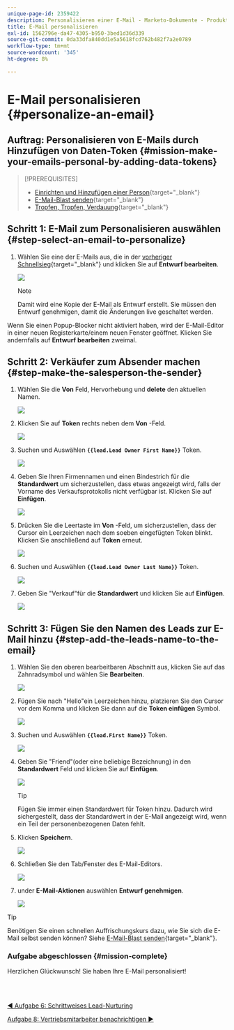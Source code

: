 ```yaml
---
unique-page-id: 2359422
description: Personalisieren einer E-Mail - Marketo-Dokumente - Produktdokumentation
title: E-Mail personalisieren
exl-id: 1562796e-da47-4305-b950-3bed1d36d339
source-git-commit: 0da33dfa840dd1e5a5618fcd762b482f7a2e0789
workflow-type: tm+mt
source-wordcount: '345'
ht-degree: 8%

---
```


# E-Mail personalisieren {#personalize-an-email}

## Auftrag: Personalisieren von E-Mails durch Hinzufügen von Daten-Token {#mission-make-your-emails-personal-by-adding-data-tokens}

>[!PREREQUISITES]
>
>* [Einrichten und Hinzufügen einer Person](/help/marketo/getting-started/quick-wins/get-set-up-and-add-a-person.md){target=&quot;_blank&quot;}
>* [E-Mail-Blast senden](/help/marketo/getting-started/quick-wins/send-an-email.md){target=&quot;_blank&quot;}
>* [Tropfen, Tropfen, Verdauung](/help/marketo/getting-started/quick-wins/drip-drip-nurture.md){target=&quot;_blank&quot;}


## Schritt 1: E-Mail zum Personalisieren auswählen {#step-select-an-email-to-personalize}

1. Wählen Sie eine der E-Mails aus, die in der [vorheriger Schnellsieg](/help/marketo/getting-started/quick-wins/drip-drip-nurture.md){target=&quot;_blank&quot;} und klicken Sie auf **Entwurf bearbeiten**.

   ![](assets/one-4.png)

   >[!NOTE]
   >
   >Damit wird eine Kopie der E-Mail als Entwurf erstellt. Sie müssen den Entwurf genehmigen, damit die Änderungen live geschaltet werden.

Wenn Sie einen Popup-Blocker nicht aktiviert haben, wird der E-Mail-Editor in einer neuen Registerkarte/einem neuen Fenster geöffnet. Klicken Sie andernfalls auf **Entwurf bearbeiten** zweimal.

## Schritt 2: Verkäufer zum Absender machen {#step-make-the-salesperson-the-sender}

1. Wählen Sie die **Von** Feld, Hervorhebung und **delete** den aktuellen Namen.

   ![](assets/two-5.png)

1. Klicken Sie auf **Token** rechts neben dem **Von** -Feld.

   ![](assets/three-4.png)

1. Suchen und Auswählen **`{{lead.Lead Owner First Name}}`** Token.

   ![](assets/four-3.png)

1. Geben Sie Ihren Firmennamen und einen Bindestrich für die **Standardwert** um sicherzustellen, dass etwas angezeigt wird, falls der Vorname des Verkaufsprotokolls nicht verfügbar ist. Klicken Sie auf **Einfügen**.

   ![](assets/five-4.png)

1. Drücken Sie die Leertaste im **Von** -Feld, um sicherzustellen, dass der Cursor ein Leerzeichen nach dem soeben eingefügten Token blinkt. Klicken Sie anschließend auf **Token** erneut.

   ![](assets/six-4.png)

1. Suchen und Auswählen **`{{lead.Lead Owner Last Name}}`** Token.

   ![](assets/seven-5.png)

1. Geben Sie &quot;Verkauf&quot;für die **Standardwert** und klicken Sie auf **Einfügen**.

   ![](assets/eight-3.png)

## Schritt 3: Fügen Sie den Namen des Leads zur E-Mail hinzu {#step-add-the-leads-name-to-the-email}

1. Wählen Sie den oberen bearbeitbaren Abschnitt aus, klicken Sie auf das Zahnradsymbol und wählen Sie **Bearbeiten**.

   ![](assets/nine-2.png)

1. Fügen Sie nach &quot;Hello&quot;ein Leerzeichen hinzu, platzieren Sie den Cursor vor dem Komma und klicken Sie dann auf die **Token einfügen** Symbol.

   ![](assets/ten-4.png)

1. Suchen und Auswählen **`{{lead.First Name}}`** Token.

   ![](assets/eleven-4.png)

1. Geben Sie &quot;Friend&quot;(oder eine beliebige Bezeichnung) in den **Standardwert** Feld und klicken Sie auf **Einfügen**.

   ![](assets/twelve-3.png)

   >[!TIP]
   >
   >Fügen Sie immer einen Standardwert für Token hinzu. Dadurch wird sichergestellt, dass der Standardwert in der E-Mail angezeigt wird, wenn ein Teil der personenbezogenen Daten fehlt.

1. Klicken **Speichern**.

   ![](assets/thirteen-3.png)

1. Schließen Sie den Tab/Fenster des E-Mail-Editors.

   ![](assets/fourteen-3.png)

1. under **E-Mail-Aktionen** auswählen **Entwurf genehmigen**.

   ![](assets/fifteen-3.png)

>[!TIP]
>
>Benötigen Sie einen schnellen Auffrischungskurs dazu, wie Sie sich die E-Mail selbst senden können? Siehe [E-Mail-Blast senden](/help/marketo/getting-started/quick-wins/send-an-email.md){target=&quot;_blank&quot;}.

### Aufgabe abgeschlossen {#mission-complete}

Herzlichen Glückwunsch! Sie haben Ihre E-Mail personalisiert!

<br> 

[◄ Aufgabe 6: Schrittweises Lead-Nurturing](/help/marketo/getting-started/quick-wins/drip-drip-nurture.md)

[Aufgabe 8: Vertriebsmitarbeiter benachrichtigen ►](/help/marketo/getting-started/quick-wins/alert-the-sales-rep.md)
